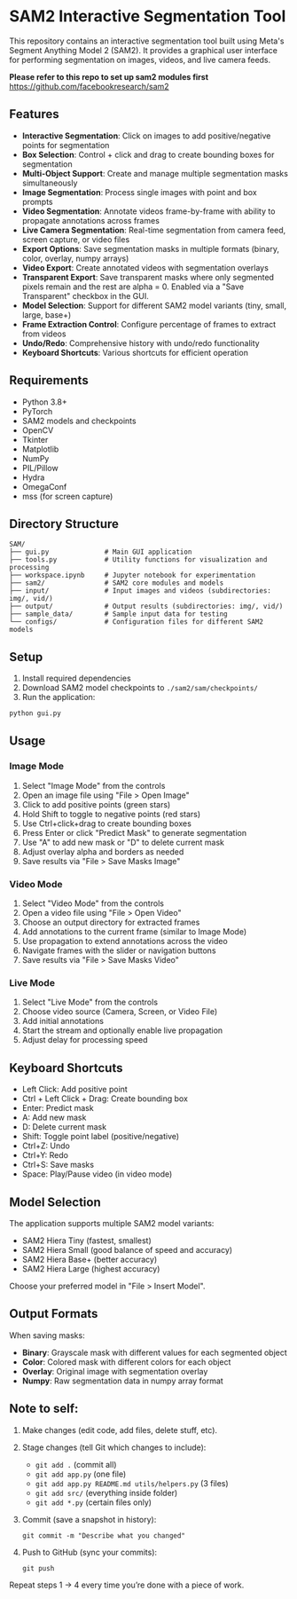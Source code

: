 # SAM2 Interactive Segmentation Tool

This repository contains an interactive segmentation tool built using Meta's Segment Anything Model 2 (SAM2). It provides a graphical user interface for performing segmentation on images, videos, and live camera feeds.

**Please refer to this repo to set up sam2 modules first**
https://github.com/facebookresearch/sam2

## Features

- **Interactive Segmentation**: Click on images to add positive/negative points for segmentation
- **Box Selection**: Control + click and drag to create bounding boxes for segmentation
- **Multi-Object Support**: Create and manage multiple segmentation masks simultaneously
- **Image Segmentation**: Process single images with point and box prompts
- **Video Segmentation**: Annotate videos frame-by-frame with ability to propagate annotations across frames
- **Live Camera Segmentation**: Real-time segmentation from camera feed, screen capture, or video files
- **Export Options**: Save segmentation masks in multiple formats (binary, color, overlay, numpy arrays)
- **Video Export**: Create annotated videos with segmentation overlays
- **Transparent Export**: Save transparent masks where only segmented pixels remain and the rest are alpha = 0. Enabled via a "Save Transparent" checkbox in the GUI.
- **Model Selection**: Support for different SAM2 model variants (tiny, small, large, base+)
- **Frame Extraction Control**: Configure percentage of frames to extract from videos
- **Undo/Redo**: Comprehensive history with undo/redo functionality
- **Keyboard Shortcuts**: Various shortcuts for efficient operation

## Requirements

- Python 3.8+
- PyTorch
- SAM2 models and checkpoints
- OpenCV
- Tkinter
- Matplotlib
- NumPy
- PIL/Pillow
- Hydra
- OmegaConf
- mss (for screen capture)

## Directory Structure

```
SAM/
├── gui.py              # Main GUI application
├── tools.py            # Utility functions for visualization and processing
├── workspace.ipynb     # Jupyter notebook for experimentation
├── sam2/               # SAM2 core modules and models
├── input/              # Input images and videos (subdirectories: img/, vid/)
├── output/             # Output results (subdirectories: img/, vid/)
├── sample_data/        # Sample input data for testing
└── configs/            # Configuration files for different SAM2 models
```

## Setup

1. Install required dependencies
2. Download SAM2 model checkpoints to `./sam2/sam/checkpoints/`
3. Run the application:

```bash
python gui.py
```

## Usage

### Image Mode
1. Select "Image Mode" from the controls
2. Open an image file using "File > Open Image"
3. Click to add positive points (green stars)
4. Hold Shift to toggle to negative points (red stars)
5. Use Ctrl+click+drag to create bounding boxes
6. Press Enter or click "Predict Mask" to generate segmentation
7. Use "A" to add new mask or "D" to delete current mask
8. Adjust overlay alpha and borders as needed
9. Save results via "File > Save Masks Image"

### Video Mode
1. Select "Video Mode" from the controls
2. Open a video file using "File > Open Video"
3. Choose an output directory for extracted frames
4. Add annotations to the current frame (similar to Image Mode)
5. Use propagation to extend annotations across the video
6. Navigate frames with the slider or navigation buttons
7. Save results via "File > Save Masks Video"

### Live Mode
1. Select "Live Mode" from the controls
2. Choose video source (Camera, Screen, or Video File)
3. Add initial annotations
4. Start the stream and optionally enable live propagation
5. Adjust delay for processing speed

## Keyboard Shortcuts

- Left Click: Add positive point
- Ctrl + Left Click + Drag: Create bounding box
- Enter: Predict mask
- A: Add new mask
- D: Delete current mask
- Shift: Toggle point label (positive/negative)
- Ctrl+Z: Undo
- Ctrl+Y: Redo
- Ctrl+S: Save masks
- Space: Play/Pause video (in video mode)

## Model Selection

The application supports multiple SAM2 model variants:
- SAM2 Hiera Tiny (fastest, smallest)
- SAM2 Hiera Small (good balance of speed and accuracy)
- SAM2 Hiera Base+ (better accuracy)
- SAM2 Hiera Large (highest accuracy)

Choose your preferred model in "File > Insert Model".

## Output Formats

When saving masks:
- **Binary**: Grayscale mask with different values for each segmented object
- **Color**: Colored mask with different colors for each object
- **Overlay**: Original image with segmentation overlay
- **Numpy**: Raw segmentation data in numpy array format

## Note to self:
1) Make changes (edit code, add files, delete stuff, etc).

2) Stage changes (tell Git which changes to include):

    - `git add .`   (commit all)
    - `git add app.py`  (one file)
    - `git add app.py README.md utils/helpers.py`   (3 files)
    - `git add src/`    (everything inside folder)
    - `git add *.py`    (certain files only)

3) Commit (save a snapshot in history):

    `git commit -m "Describe what you changed"`

4) Push to GitHub (sync your commits):

    `git push`
    
Repeat steps 1 → 4 every time you’re done with a piece of work.